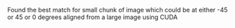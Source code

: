 Found the best match for small chunk of image which could be at either -45 or 45 or 0 degrees aligned from a large image using CUDA
